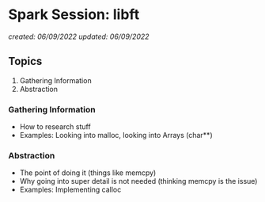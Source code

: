 # Spark Session: libft
*created: 06/09/2022*
*updated: 06/09/2022*

## Topics

1. Gathering Information
2. Abstraction

### Gathering Information

- How to research stuff
- Examples: Looking into malloc, looking into Arrays (char**)

### Abstraction

- The point of doing it (things like memcpy)
- Why going into super detail is not needed (thinking memcpy is the issue)
- Examples: Implementing calloc
